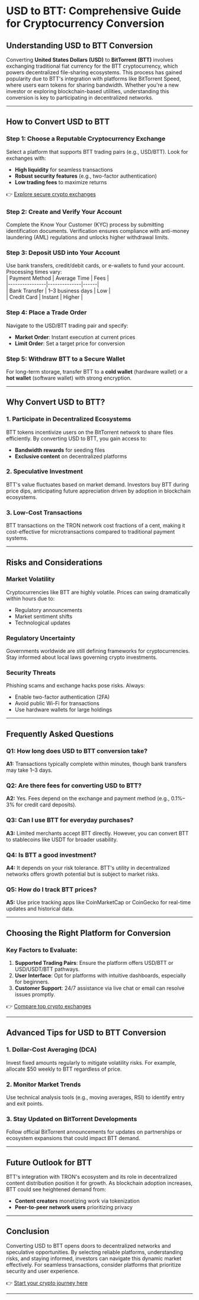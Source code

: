 # USD to BTT: Comprehensive Guide for Cryptocurrency Conversion  

## Understanding USD to BTT Conversion  

Converting **United States Dollars (USD)** to **BitTorrent (BTT)** involves exchanging traditional fiat currency for the BTT cryptocurrency, which powers decentralized file-sharing ecosystems. This process has gained popularity due to BTT's integration with platforms like BitTorrent Speed, where users earn tokens for sharing bandwidth. Whether you're a new investor or exploring blockchain-based utilities, understanding this conversion is key to participating in decentralized networks.  

---

## How to Convert USD to BTT  

### Step 1: Choose a Reputable Cryptocurrency Exchange  
Select a platform that supports BTT trading pairs (e.g., USD/BTT). Look for exchanges with:  
- **High liquidity** for seamless transactions  
- **Robust security features** (e.g., two-factor authentication)  
- **Low trading fees** to maximize returns  

👉 [Explore secure crypto exchanges](https://bit.ly/okx-bonus)  

### Step 2: Create and Verify Your Account  
Complete the Know Your Customer (KYC) process by submitting identification documents. Verification ensures compliance with anti-money laundering (AML) regulations and unlocks higher withdrawal limits.  

### Step 3: Deposit USD into Your Account  
Use bank transfers, credit/debit cards, or e-wallets to fund your account. Processing times vary:  
| Payment Method | Average Time | Fees |  
|----------------|--------------|------|  
| Bank Transfer  | 1–3 business days | Low |  
| Credit Card    | Instant       | Higher |  

### Step 4: Place a Trade Order  
Navigate to the USD/BTT trading pair and specify:  
- **Market Order**: Instant execution at current prices  
- **Limit Order**: Set a target price for conversion  

### Step 5: Withdraw BTT to a Secure Wallet  
For long-term storage, transfer BTT to a **cold wallet** (hardware wallet) or a **hot wallet** (software wallet) with strong encryption.  

---

## Why Convert USD to BTT?  

### 1. Participate in Decentralized Ecosystems  
BTT tokens incentivize users on the BitTorrent network to share files efficiently. By converting USD to BTT, you gain access to:  
- **Bandwidth rewards** for seeding files  
- **Exclusive content** on decentralized platforms  

### 2. Speculative Investment  
BTT's value fluctuates based on market demand. Investors buy BTT during price dips, anticipating future appreciation driven by adoption in blockchain ecosystems.  

### 3. Low-Cost Transactions  
BTT transactions on the TRON network cost fractions of a cent, making it cost-effective for microtransactions compared to traditional payment systems.  

---

## Risks and Considerations  

### Market Volatility  
Cryptocurrencies like BTT are highly volatile. Prices can swing dramatically within hours due to:  
- Regulatory announcements  
- Market sentiment shifts  
- Technological updates  

### Regulatory Uncertainty  
Governments worldwide are still defining frameworks for cryptocurrencies. Stay informed about local laws governing crypto investments.  

### Security Threats  
Phishing scams and exchange hacks pose risks. Always:  
- Enable two-factor authentication (2FA)  
- Avoid public Wi-Fi for transactions  
- Use hardware wallets for large holdings  

---

## Frequently Asked Questions  

### Q1: How long does USD to BTT conversion take?  
**A1:** Transactions typically complete within minutes, though bank transfers may take 1–3 days.  

### Q2: Are there fees for converting USD to BTT?  
**A2:** Yes. Fees depend on the exchange and payment method (e.g., 0.1%–3% for credit card deposits).  

### Q3: Can I use BTT for everyday purchases?  
**A3:** Limited merchants accept BTT directly. However, you can convert BTT to stablecoins like USDT for broader usability.  

### Q4: Is BTT a good investment?  
**A4:** It depends on your risk tolerance. BTT's utility in decentralized networks offers growth potential but is subject to market risks.  

### Q5: How do I track BTT prices?  
**A5:** Use price tracking apps like CoinMarketCap or CoinGecko for real-time updates and historical data.  

---

## Choosing the Right Platform for Conversion  

### Key Factors to Evaluate:  
1. **Supported Trading Pairs**: Ensure the platform offers USD/BTT or USD/USDT/BTT pathways.  
2. **User Interface**: Opt for platforms with intuitive dashboards, especially for beginners.  
3. **Customer Support**: 24/7 assistance via live chat or email can resolve issues promptly.  

👉 [Compare top crypto exchanges](https://bit.ly/okx-bonus)  

---

## Advanced Tips for USD to BTT Conversion  

### 1. Dollar-Cost Averaging (DCA)  
Invest fixed amounts regularly to mitigate volatility risks. For example, allocate $50 weekly to BTT regardless of price.  

### 2. Monitor Market Trends  
Use technical analysis tools (e.g., moving averages, RSI) to identify entry and exit points.  

### 3. Stay Updated on BitTorrent Developments  
Follow official BitTorrent announcements for updates on partnerships or ecosystem expansions that could impact BTT demand.  

---

## Future Outlook for BTT  

BTT's integration with TRON's ecosystem and its role in decentralized content distribution position it for growth. As blockchain adoption increases, BTT could see heightened demand from:  
- **Content creators** monetizing work via tokenization  
- **Peer-to-peer network users** prioritizing privacy  

---

## Conclusion  

Converting USD to BTT opens doors to decentralized networks and speculative opportunities. By selecting reliable platforms, understanding risks, and staying informed, investors can navigate this dynamic market effectively. For seamless transactions, consider platforms that prioritize security and user experience.  

👉 [Start your crypto journey here](https://bit.ly/okx-bonus)  

--- 
